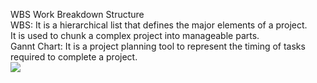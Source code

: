 WBS Work Breakdown Structure  
WBS: It is a hierarchical list that defines the major elements of a project.  
It is used to chunk a complex project into manageable parts.  
Gannt Chart: It is a project planning tool to represent the timing of tasks   
required to complete a project.  
![](http://www.me.umn.edu/courses/me4054/assignments/exampleGantt.jpg)  
